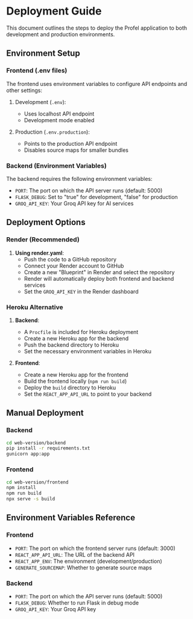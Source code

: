 # Deployment Guide

This document outlines the steps to deploy the Profel application to both development and production environments.

## Environment Setup

### Frontend (.env files)

The frontend uses environment variables to configure API endpoints and other settings:

1. Development (`.env`):
   - Uses localhost API endpoint
   - Development mode enabled

2. Production (`.env.production`):
   - Points to the production API endpoint
   - Disables source maps for smaller bundles

### Backend (Environment Variables)

The backend requires the following environment variables:
- `PORT`: The port on which the API server runs (default: 5000)
- `FLASK_DEBUG`: Set to "true" for development, "false" for production
- `GROQ_API_KEY`: Your Groq API key for AI services

## Deployment Options

### Render (Recommended)

1. **Using render.yaml**:
   - Push the code to a GitHub repository
   - Connect your Render account to GitHub
   - Create a new "Blueprint" in Render and select the repository
   - Render will automatically deploy both frontend and backend services
   - Set the `GROQ_API_KEY` in the Render dashboard

### Heroku Alternative

1. **Backend**:
   - A `Procfile` is included for Heroku deployment
   - Create a new Heroku app for the backend
   - Push the backend directory to Heroku
   - Set the necessary environment variables in Heroku

2. **Frontend**:
   - Create a new Heroku app for the frontend
   - Build the frontend locally (`npm run build`)
   - Deploy the `build` directory to Heroku
   - Set the `REACT_APP_API_URL` to point to your backend

## Manual Deployment

### Backend
```bash
cd web-version/backend
pip install -r requirements.txt
gunicorn app:app
```

### Frontend
```bash
cd web-version/frontend
npm install
npm run build
npx serve -s build
```

## Environment Variables Reference

### Frontend
- `PORT`: The port on which the frontend server runs (default: 3000)
- `REACT_APP_API_URL`: The URL of the backend API
- `REACT_APP_ENV`: The environment (development/production)
- `GENERATE_SOURCEMAP`: Whether to generate source maps

### Backend
- `PORT`: The port on which the API server runs (default: 5000)
- `FLASK_DEBUG`: Whether to run Flask in debug mode
- `GROQ_API_KEY`: Your Groq API key